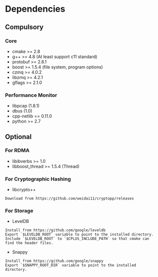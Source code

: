 # Dependencies

## Compulsory

### Core

* cmake >= 2.8
* g++ >= 4.8 (At least support c11 standard)
* protobuf >= 2.6.1
* boost >= 1.5.4 (file system, program options)
* czmq >= 4.0.2
* libzmq >= 4.2.1
* gflags >= 2.1.0

### Performance Monitor

* libpcap (1.8.1)
* dbus (1.0)
* cpp-netlib == 0.11.0
* python >= 2.7

## Optional

### For RDMA

* libibverbs >= 1.0
* libboost_thread >= 1.5.4 (Thread)

### For Cryptographic Hashing

* libcrypto++
```
Download from https://github.com/weidai11/cryptopp/releases
```

### For Storage

* LevelDB
```
Install from https://github.com/google/leveldb
Export `$LEVELDB_ROOT` variable to point to the installed directory.
Include `$LEVELDB_ROOT` to `$CPLUS_INCLUDE_PATH` so that cmake can find the header files.
```

* Snappy
```
Install from https://github.com/google/snappy
Export `$SNAPPY_ROOT_DIR` variable to point to the installed directory.
```


